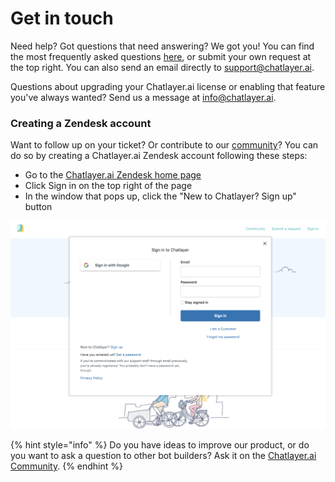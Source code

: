 # Get in touch

Need help? Got questions that need answering? We got you! You can find the most frequently asked questions [here](https://support.chatlayer.ai/hc/en-us), or submit your own request at the top right. You can also send an email directly to [support@chatlayer.ai](mailto:support@chatlayer.ai).

Questions about upgrading your Chatlayer.ai license or enabling that feature you've always wanted? Send us a message at [info@chatlayer.ai](mailto:info@chatlayer.ai).

### Creating a Zendesk account

Want to follow up on your ticket? Or contribute to our [community](https://chatlayer.zendesk.com/hc/en-us/community/topics)? You can do so by creating a Chatlayer.ai Zendesk account following these steps:

* Go to the [Chatlayer.ai Zendesk home page](https://chatlayer.zendesk.com/)
* Click Sign in on the top right of the page
* In the window that pops up, click the "New to Chatlayer? Sign up" button

![](../.gitbook/assets/image%20%2867%29.png)

{% hint style="info" %}
Do you have ideas to improve our product, or do you want to ask a question to other bot builders? Ask it on the [Chatlayer.ai Community](https://chatlayer.zendesk.com/hc/en-us/community/topics).
{% endhint %}

